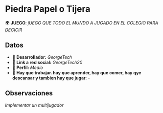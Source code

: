 # Piedra Papel o Tijera

🌍 **JUEGO**: *jUEGO QUE TODO EL MUNDO A JUGADO EN EL COLEGIO PARA DECICIR*

## Datos

- 🦄 **Desarrollador:** *GeorgeTech*
- 🐇 **Link a red social:** *GeorgeTech20*
- 🦾 **Perfil:** *Medio*
- 💬 **Hay que trabajar. hay que aprender, hay que comer, hay qye descansar y tambien hay que jugar**: *-*

## Observaciones

*Implementar un multijugador*

